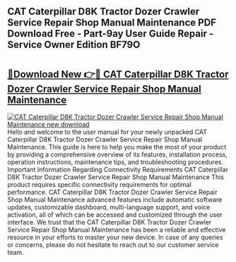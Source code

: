 ## CAT Caterpillar D8K Tractor Dozer Crawler Service Repair Shop Manual Maintenance PDF Download Free - Part-9ay User Guide Repair - Service Owner Edition BF79O

# <h2><a href="http://bc76940.oget.top/?id=CAT+Caterpillar+D8K+Tractor+Dozer+Crawler+Service+Repair+Shop+Manual+Maintenance">🔗Download New 👉🔴 CAT Caterpillar D8K Tractor Dozer Crawler Service Repair Shop Manual Maintenance</a></h2>

[![CAT Caterpillar D8K Tractor Dozer Crawler Service Repair Shop Manual Maintenance new download](https://i.imgur.com/5g1atiW.png)](http://bc76940.oget.top/?id=CAT+Caterpillar+D8K+Tractor+Dozer+Crawler+Service+Repair+Shop+Manual+Maintenance)
Hello and welcome to the user manual for your newly unpacked CAT Caterpillar D8K Tractor Dozer Crawler Service Repair Shop Manual Maintenance. This guide is here to help you make the most of your product by providing a comprehensive overview of its features, installation process, operation instructions, maintenance tips, and troubleshooting procedures. Important Information Regarding Connectivity Requirements CAT Caterpillar D8K Tractor Dozer Crawler Service Repair Shop Manual Maintenance This product requires specific connectivity requirements for optimal performance. CAT Caterpillar D8K Tractor Dozer Crawler Service Repair Shop Manual Maintenance advanced features include automatic software updates, customizable dashboard, multi-language support, and voice activation, all of which can be accessed and customized through the user interface. We trust that the CAT Caterpillar D8K Tractor Dozer Crawler Service Repair Shop Manual Maintenance has been a reliable and effective resource in your efforts to master your new device. In case of any queries or concerns, please do not hesitate to reach out to our customer service team.
